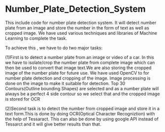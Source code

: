 # Number_Plate_Detection_System

This include code for number plate detection system.
It will detect number plate from an image and store the number in the form of text as well as cropped image.
We have used various techniques and libraries of Machine Learning to complete the task.

To achieve this , we have to do two major tasks:

(1)First is to detect a number plate from an image or video of a car. In this we have to isolate/crop the number plate from complete image which can then be used 
  to convert that image text.We are also storing the cropped image of the number plate for future use.
   We have used OpenCV to for number plate detection and cropping of the image. Image processing is done on the image to make it suitable for detection.
   Top 30 Contours(Outline bounding Shapes) are selected and as a number plate will always be a perfect 4 side contour so we select that and the cropped image is stored 
   for OCR
   
(2)Second task is to detect the number from cropped image and store it in a text form.This is done by doing OCR(Optical Character Recogniztion) with the help of Tessaract.
    This can also be done by using google API instead of Tessarct and it will give better results than that.
    
 
